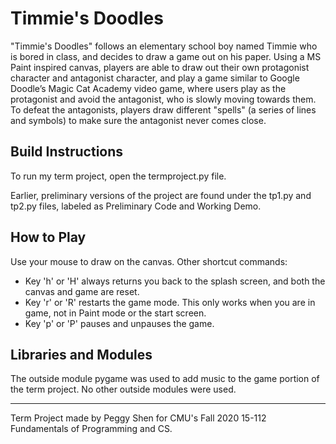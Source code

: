 # Timmie's Doodles
"Timmie's Doodles" follows an elementary school boy named Timmie who is bored in class, and decides to draw a game 
out on his paper. Using a MS Paint inspired canvas, players are able to draw out their own protagonist character 
and antagonist character, and play a game similar to Google Doodle’s Magic Cat Academy video game, where users 
play as the protagonist and avoid the antagonist, who is slowly moving towards them. To defeat the antagonists,
players draw different "spells" (a series of lines and symbols) to make sure the antagonist never comes close.

## Build Instructions
To run my term project, open the termproject.py file. 

Earlier, preliminary versions of the project are found under the tp1.py and tp2.py files, labeled as Preliminary Code
and Working Demo. 

## How to Play
Use your mouse to draw on the canvas. Other shortcut commands:
- Key 'h' or 'H' always returns you back to the splash screen, and both the canvas and game are reset.
- Key 'r' or 'R' restarts the game mode. This only works when you are in game, not in Paint mode or the start screen.
- Key 'p' or 'P' pauses and unpauses the game. 

## Libraries and Modules
The outside module pygame was used to add music to the game portion of the term project.
No other outside modules were used.

-------------------------------------------------------------------------------------------------------------------
Term Project made by Peggy Shen for CMU's Fall 2020 15-112 Fundamentals of Programming and CS.
